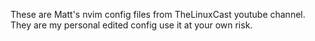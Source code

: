 These are Matt's nvim config files from TheLinuxCast youtube channel. They are my personal edited config use it at your own risk.
